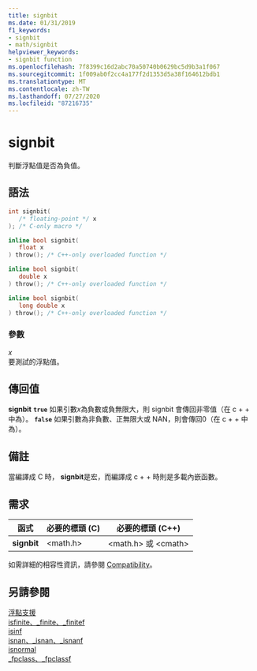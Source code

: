 ```yaml
---
title: signbit
ms.date: 01/31/2019
f1_keywords:
- signbit
- math/signbit
helpviewer_keywords:
- signbit function
ms.openlocfilehash: 7f8399c16d2abc70a50740b0629bc5d9b3a1f067
ms.sourcegitcommit: 1f009ab0f2cc4a177f2d1353d5a38f164612bdb1
ms.translationtype: MT
ms.contentlocale: zh-TW
ms.lasthandoff: 07/27/2020
ms.locfileid: "87216735"
---
```

# <a name="signbit"></a>signbit

判斷浮點值是否為負值。

## <a name="syntax"></a>語法

```C
int signbit(
   /* floating-point */ x
); /* C-only macro */

inline bool signbit(
   float x
) throw(); /* C++-only overloaded function */

inline bool signbit(
   double x
) throw(); /* C++-only overloaded function */

inline bool signbit(
   long double x
) throw(); /* C++-only overloaded function */
```

### <a name="parameters"></a>參數

*x*<br/>
要測試的浮點值。

## <a name="return-value"></a>傳回值

**signbit** **`true`** 如果引數*x*為負數或負無限大，則 signbit 會傳回非零值（在 c + + 中為）。 **`false`** 如果引數為非負數、正無限大或 NAN，則會傳回0（在 c + + 中為）。

## <a name="remarks"></a>備註

當編譯成 C 時， **signbit**是宏，而編譯成 c + + 時則是多載內嵌函數。

## <a name="requirements"></a>需求

|函式|必要的標頭 (C)|必要的標頭 (C++)|
|--------------|---------------------------|-------------------------------|
|**signbit**|\<math.h>|\<math.h> 或 \<cmath>|

如需詳細的相容性資訊，請參閱 [Compatibility](../../c-runtime-library/compatibility.md)。

## <a name="see-also"></a>另請參閱

[浮點支援](../../c-runtime-library/floating-point-support.md)<br/>
[isfinite、_finite、_finitef](finite-finitef.md)<br/>
[isinf](isinf.md)<br/>
[isnan、_isnan、_isnanf](isnan-isnan-isnanf.md)<br/>
[isnormal](isnormal.md)<br/>
[_fpclass、_fpclassf](fpclass-fpclassf.md)<br/>
